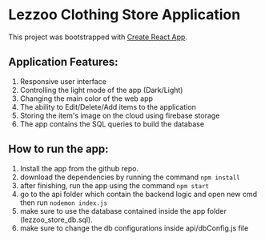 
# Lezzoo Clothing Store Application

  

This project was bootstrapped with [Create React App](https://github.com/facebook/create-react-app).

  

## Application Features:

1. Responsive user interface 
2. Controlling the light mode of the app (Dark/Light)
3. Changing the main color of the web app  
4. The ability to Edit/Delete/Add items to the application
5. Storing the item's image on the cloud using firebase storage 
6. The app contains the SQL queries to build the database

  

## How to run the app:
1. Install the app from the github repo.
2. download the dependencies by running the command `npm install`
3. after finishing, run the app using the command `npm start`
4. go to the api folder which contain the backend logic and open new cmd then run `nodemon index.js`
5. make sure to use the database contained inside the app folder (lezzoo_store_db.sql).
6. make sure to change the db configurations inside api/dbConfig.js file
